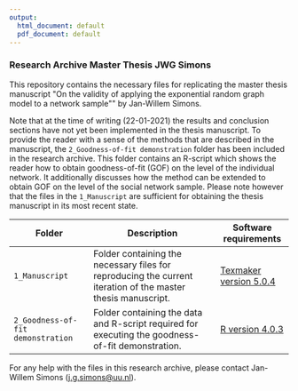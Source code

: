 ```yaml
---
output:
  html_document: default
  pdf_document: default
---
```

### Research Archive Master Thesis JWG Simons
This repository contains the necessary files for replicating the master thesis manuscript "On the validity of applying the exponential random graph model to a network sample"" by Jan-Willem Simons. 

Note that at the time of writing (22-01-2021) the results and conclusion sections have not yet been implemented in the thesis manuscript. To provide the reader with a sense of the methods that are described in the manuscript, the `2_Goodness-of-fit demonstration` folder has been included in the research archive. This folder contains an R-script which shows the reader how to obtain goodness-of-fit (GOF) on the level of the individual network. It additionally discusses how the method can be extended to obtain GOF on the level of the social network sample. Please note however that the files in the `1_Manuscript` are sufficient for obtaining the thesis manuscript in its most recent state. 

| Folder | Description | Software requirements |
| ----------- | ----------- | ----------------- |
| `1_Manuscript` | Folder containing the necessary files for reproducing the current iteration of the master thesis manuscript. | [Texmaker version 5.0.4](https://www.xm1math.net/texmaker/) |
| `2_Goodness-of-fit demonstration` | Folder containing the data and R-script required for executing the goodness-of-fit demonstration. | [R version 4.0.3](https://cran.r-project.org/bin/windows/base/) |

For any help with the files in this research archive, please contact Jan-Willem Simons (j.g.simons@uu.nl).
